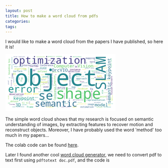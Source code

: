 ```yaml
---
layout: post
title: How to make a word cloud from pdfs
categories:
tags:
---
```


I would like to make a word cloud from the papers I have published, so here it is!

![word cloud](/images/posts/wordCloud.png)

The simple word cloud shows that my research is focused on semantic understanding of images, by extracting features to recover motion and reconstruct objects. Moreover, I have probably used the word 'method' too much in my papers...

The colab code can be found [here](https://gist.github.com/moshanATucsd/3551e51c39ca35cef394618b0e7b2fc3).

Later I found another cool [word cloud generator](https://github.com/amueller/word_cloud), we need to convert pdf to text first using `pdftotext doc.pdf`, and the code is

<script src="https://gist.github.com/moshanATucsd/adc1218fb84039ca5f8e87f06d04fa54.js"></script>
